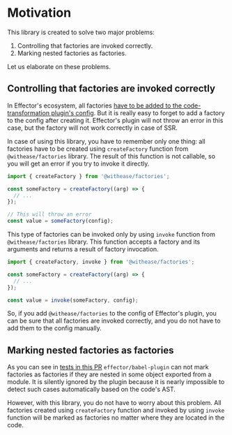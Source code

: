 # Motivation

This library is created to solve two major problems:

1. Controlling that factories are invoked correctly.
2. Marking nested factories as factories.

Let us elaborate on these problems.

## Controlling that factories are invoked correctly

In Effector's ecosystem, all factories [have to be added to the code-transformation plugin's config](https://effector.dev/en/explanation/sids/). But it is really easy to forget to add a factory to the config after creating it. Effector's plugin will not throw an error in this case, but the factory will not work correctly in case of SSR.

In case of using this library, you have to remember only one thing: all factories have to be created using `createFactory` function from `@withease/factories` library. The result of this function is not callable, so you will get an error if you try to invoke it directly.

```js
import { createFactory } from '@withease/factories';

const someFactory = createFactory((arg) => {
  // ...
});

// This will throw an error
const value = someFactory(config);
```

This type of factories can be invoked only by using `invoke` function from `@withease/factories` library. This function accepts a factory and its arguments and returns a result of factory invocation.

```js
import { createFactory, invoke } from '@withease/factories';

const someFactory = createFactory((arg) => {
  // ...
});

const value = invoke(someFactory, config);
```

So, if you add `@withease/factories` to the config of Effector's plugin, you can be sure that all factories are invoked correctly, and you do not have to add them to the config manually.

## Marking nested factories as factories

As you can see in [tests in this PR](https://github.com/effector/effector/pull/938) `effector/babel-plugin` can not mark factories as factories if they are nested in some object exported from a module. It is silently ignored by the plugin because it is nearly impossible to detect such cases automatically based on the code's AST.

However, with this library, you do not have to worry about this problem. All factories created using `createFactory` function and invoked by using `invoke` function will be marked as factories no matter where they are located in the code.
